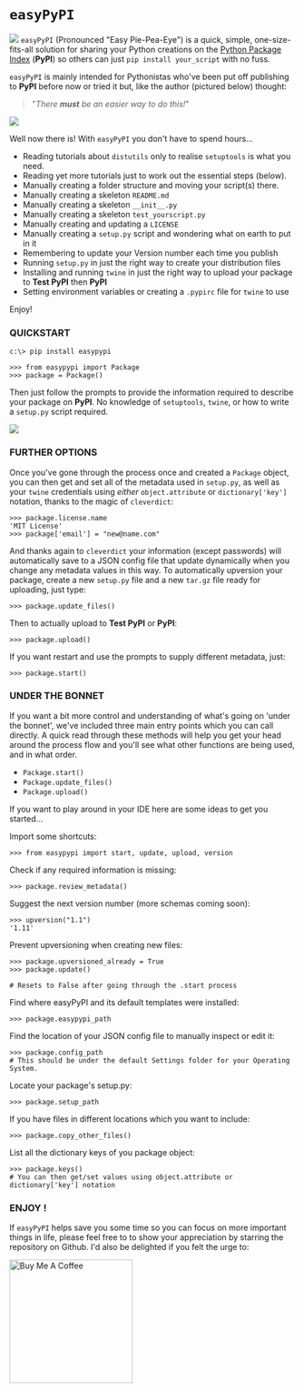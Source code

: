 # `easyPyPI`
![](https://github.com/PFython/easypypi/blob/main/easypypi.png?raw=true)
`easyPyPI` (Pronounced "Easy Pie-Pea-Eye") is a quick, simple, one-size-fits-all solution for sharing your Python creations on the [Python Package Index](https://pypi.org/) (**PyPI**) so others can just `pip install your_script` with no fuss.

`easyPyPI` is mainly intended for Pythonistas who've been put off publishing to **PyPI** before now or tried it but, like the author (pictured below) thought:

> "*There **must** be an easier way to do this!*"

![](https://media.giphy.com/media/XIqCQx02E1U9W/giphy.gif)

Well now there is!  With `easyPyPI` you don't have to spend hours...

- Reading tutorials about `distutils` only to realise `setuptools` is what you need.
- Reading yet more tutorials just to work out the essential steps (below).
- Manually creating a folder structure and moving your script(s) there.
- Manually creating a skeleton `README.md`
- Manually creating a skeleton `__init__.py`
- Manually creating a skeleton `test_yourscript.py`
- Manually creating and updating a `LICENSE`
- Manually creating a `setup.py` script and wondering what on earth to put in it
- Remembering to update your Version number each time you publish
- Running `setup.py` in just the right way to create your distribution files
- Installing and running `twine` in just the right way to upload your package to **Test PyPI** then **PyPI**
- Setting environment variables or creating a `.pypirc` file for `twine`  to use

Enjoy!

### QUICKSTART

    c:\> pip install easypypi

    >>> from easypypi import Package
    >>> package = Package()

Then just follow the prompts to provide the information required to describe your package on **PyPI**.  No knowledge of `setuptools`, `twine`, or how to write a `setup.py` script required.

![](https://media.giphy.com/media/Nw8z2olm0nGHC/giphy.gif)

### FURTHER OPTIONS

Once you've gone through the process once and created a `Package` object, you can then get and set all of the metadata used in `setup.py`, as well as your `twine` credentials using *either* `object.attribute` or `dictionary['key']` notation, thanks to the magic of `cleverdict`:

    >>> package.license.name
    'MIT License'
    >>> package['email'] = "new@name.com"

And thanks again to `cleverdict` your information (except passwords) will automatically save to a JSON config file that update dynamically when you change any metadata values in this way.  To automatically upversion your package, create a new `setup.py` file and a new `tar.gz` file ready for uploading, just type:

    >>> package.update_files()

Then to actually upload to **Test PyPI** or **PyPI**:

    >>> package.upload()

If you want restart and use the prompts to supply different metadata, just:

    >>> package.start()

### UNDER THE BONNET

If you want a bit more control and understanding of what's going on 'under the bonnet', we've included three main entry points which you can call directly.  A quick read through these methods will help you get your head around the process flow and you'll see what other functions are being used, and in what order.

- `Package.start()`
- `Package.update_files()`
- `Package.upload()`

If you want to play around in your IDE here are some ideas to get you started...

Import some shortcuts:

    >>> from easypypi import start, update, upload, version

Check if any required information is missing:

    >>> package.review_metadata()

Suggest the next version number (more schemas coming soon):

    >>> upversion("1.1")
    '1.11'

Prevent upversioning when creating new files:

    >>> package.upversioned_already = True
    >>> package.update()

    # Resets to False after going through the .start process

Find where easyPyPI and its default templates were installed:

    >>> package.easypypi_path

Find the location of your JSON config file to manually inspect or edit it:

    >>> package.config_path
    # This should be under the default Settings folder for your Operating System.

Locate your package's setup.py:

    >>> package.setup_path

If you have files in different locations which you want to include:

    >>> package.copy_other_files()


List all the dictionary keys of you package object:

    >>> package.keys()
    # You can then get/set values using object.attribute or dictionary['key'] notation

### ENJOY !


If `easyPyPI` helps save you some time so you can focus on more important things in life, please feel free to to show your appreciation by starring the repository on Github. I'd also be delighted if you felt the urge to:

<a href="https://www.buymeacoffee.com/pfython" target="_blank"><img src="https://cdn.buymeacoffee.com/buttons/v2/arial-yellow.png" alt="Buy Me A Coffee" width="217px" ></a>


